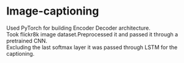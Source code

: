 # Image-captioning
Used PyTorch for building Encoder Decoder architecture.  
Took flickr8k image dataset.Preprocessed it and passed it through a pretrained CNN.  
Excluding the last softmax layer it was passed through LSTM for the captioning. 
